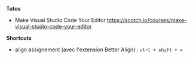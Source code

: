 **Tutos**

- Make Visual Studio Code Your Editor https://scotch.io/courses/make-visual-studio-code-your-editor

**Shortcuts**

- align assignement (avec l'extension Better Align) : `ctrl + shift + =` 
